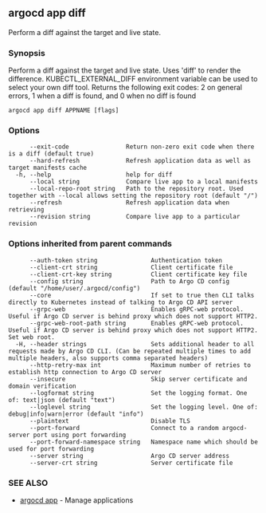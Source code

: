 ## argocd app diff

Perform a diff against the target and live state.

### Synopsis

Perform a diff against the target and live state.
Uses 'diff' to render the difference. KUBECTL_EXTERNAL_DIFF environment variable can be used to select your own diff tool.
Returns the following exit codes: 2 on general errors, 1 when a diff is found, and 0 when no diff is found

```
argocd app diff APPNAME [flags]
```

### Options

```
      --exit-code                Return non-zero exit code when there is a diff (default true)
      --hard-refresh             Refresh application data as well as target manifests cache
  -h, --help                     help for diff
      --local string             Compare live app to a local manifests
      --local-repo-root string   Path to the repository root. Used together with --local allows setting the repository root (default "/")
      --refresh                  Refresh application data when retrieving
      --revision string          Compare live app to a particular revision
```

### Options inherited from parent commands

```
      --auth-token string               Authentication token
      --client-crt string               Client certificate file
      --client-crt-key string           Client certificate key file
      --config string                   Path to Argo CD config (default "/home/user/.argocd/config")
      --core                            If set to true then CLI talks directly to Kubernetes instead of talking to Argo CD API server
      --grpc-web                        Enables gRPC-web protocol. Useful if Argo CD server is behind proxy which does not support HTTP2.
      --grpc-web-root-path string       Enables gRPC-web protocol. Useful if Argo CD server is behind proxy which does not support HTTP2. Set web root.
  -H, --header strings                  Sets additional header to all requests made by Argo CD CLI. (Can be repeated multiple times to add multiple headers, also supports comma separated headers)
      --http-retry-max int              Maximum number of retries to establish http connection to Argo CD server
      --insecure                        Skip server certificate and domain verification
      --logformat string                Set the logging format. One of: text|json (default "text")
      --loglevel string                 Set the logging level. One of: debug|info|warn|error (default "info")
      --plaintext                       Disable TLS
      --port-forward                    Connect to a random argocd-server port using port forwarding
      --port-forward-namespace string   Namespace name which should be used for port forwarding
      --server string                   Argo CD server address
      --server-crt string               Server certificate file
```

### SEE ALSO

* [argocd app](argocd_app.md)	 - Manage applications

